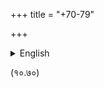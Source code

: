 +++
title = "+70-79"

+++


<details><summary>English</summary>

> ----------------------------------- -----------------------------------
> **Abbreviation**                    **Source**  
> śa                                  Jagadīśalāla Śāstrī (ed.)
> *Bhāgavata Purāṇa with the
> Commentary of Śrīdhara Svāmīn*.
> Motīlāla Banārasīdāsa. Delhi. 1999  
> bha                                 Bhagavata Vidya Pith edition: (ed.)
> Bhagavata Rishi and Krishna Shankar
> Shastri (Sola Karnavati, 2052
> saM=1996).  
> ba                                  BBT (Bhaktivedanta Book Trust)  
> pa                                  ed. Puridāsa Mahasaya. Vrindavan.
> 1955
> ----------------------------------- -----------------------------------

+-----------------------------------+-----------------------------------+
। **Commentary**                    । **Source**                        ।
+-----------------------------------+-----------------------------------+
। śrīdharaḥ                         । Some alternative readings taken   ।
॥ from *śa.\                        ।
॥ *However, the original source     ।
॥ text is *ba*                      ।
+-----------------------------------+-----------------------------------+
। vaṁśīdharaḥ                       । bha                               ।
+-----------------------------------+-----------------------------------+
। caitanya-mata-mañjuṣā             । pa                                ।
+-----------------------------------+-----------------------------------+
। bṛhad-vaiṣṇava-toṣaṇī             । bha                               ।
+-----------------------------------+-----------------------------------+
। vaiṣṇava-toṣaṇī                   । bha                               ।
+-----------------------------------+-----------------------------------+
। krama-sandarbhaḥ                  । unknown, bha                      ।
+-----------------------------------+-----------------------------------+
। bṛhat-krama-sandarbhaḥ            । unknown                           ।
+-----------------------------------+-----------------------------------+
। bhagavat-sandarbha                । 1.  Dr. Chinmayi Chatterjee       ।
॥     (Calcutta: Jadavpur           ।
॥     University, 1972).            ।
------------------------------
॥ 2.  (ed.) Kanailal Adhikari, Sri  ।
॥     Mayapur: Gopinath Gaudiya     ।
॥     Math, 1999.                   ।
------------------------------
॥ 3.  (ed.) Haridas Shastri,        ।
॥     Vrindavan: Sri Gadadhara      ।
॥     Gaurahari Press, 1983.        ।
+-----------------------------------+-----------------------------------+
। paramātma-sandarbha               । 1.  (ed.) Chinmayi Chatterjee     ।
॥     (Calcutta: Jadavpur           ।
॥     University, 1972)             ।
------------------------------
॥ 2.  (ed.) Haridas Shastri         ।
॥     (Vrindavan: Sri Gadadhara     ।
॥     Gaurahari Press, 1983).       ।
------------------------------
॥ 3.  (ed.) Puridāsa. Kalikata,     ।
॥     1951.                         ।
+-----------------------------------+-----------------------------------+
। viśvanāthaḥ                       । unknown, occasionally from *bha*  ।
+-----------------------------------+-----------------------------------+
। caitanya-mata-mañjuṣā             । pa                                ।
+-----------------------------------+-----------------------------------+
। vaiṣṇava-toṣaṇī                   । bha                               ।
+-----------------------------------+-----------------------------------+


</details>


(१०.७०)
